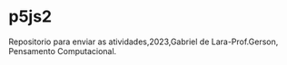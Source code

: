 # p5js2
Repositorio para enviar as atividades,2023,Gabriel de Lara-Prof.Gerson, Pensamento Computacional.

